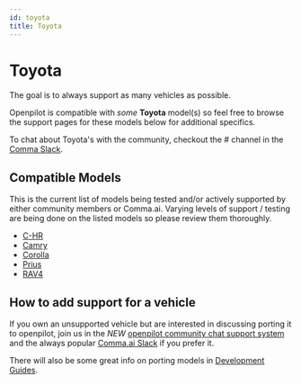 ```yaml
---
id: toyota
title: Toyota
---
```

# Toyota

The goal is to always support as many vehicles as possible.

Openpilot is compatible with *some* **Toyota** model(s) so feel free to browse the support pages for these models below for additional specifics.

To chat about Toyota's with the community, checkout the # channel in the [Comma Slack](https://slack.comma.ai).

## Compatible Models

This is the current list of models being tested and/or actively supported by either community members or Comma.ai.  Varying levels of support / testing are being done on the listed models so please review them thoroughly.

* [C-HR](/vehicles/toyota/c-hr.html)
* [Camry](/vehicles/toyota/camry.html)
* [Corolla](/vehicles/toyota/corolla.html)
* [Prius](/vehicles/toyota/prius.html)
* [RAV4](/vehicles/toyota/rav4.html)

## How to add support for a vehicle

If you own an unsupported vehicle but are interested in discussing porting it to openpilot, join us in the *NEW* [openpilot community chat support system](https://spectrum.chat/openpilot) and the always popular [Comma.ai Slack](https://slack.comma.ai/) if you prefer it.

There will also be some great info on porting models in [Development Guides](../../development/guides/).

